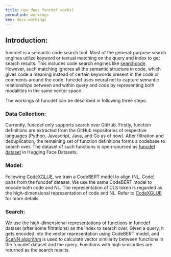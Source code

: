 ```yaml
---
title: How does funcdef works? 
permalink: workings
key: docs-workings
---
```


## Introduction:

funcdef is a semantic code search tool. Most of the general-purpose search engines utilize keyword or textual matching on the query and index to get search results. This includes code search engines like [searchcode](https://searchcode.com/). However, such matching ignores all the semantic structure in code, which gives code a meaning instead of certain keywords present in the code or comments around the code. funcdef uses neural net to capture semantic relationships between and within query and code by representing both modalities in the same vector space.

The workings of funcdef can be described in following three steps:

### Data Collection:

Currently, funcdef only supports search over GitHub. Firstly, function definitions are extracted from the GitHub repositories of respective languages (Python, Javascript, Java, and Go as of now). After filtration and deduplication, the remaining set of function definitions forms a codebase to search over. The dataset of such functions is open-sourced as [funcdef dataset](https://huggingface.co/datasets/Samip/funcdef) in Hugging Face Datasets.

### Model:

Following [CodeXGLUE](https://arxiv.org/pdf/2102.04664.pdf), we train a CodeBERT model to align (NL, Code) pairs from the funcdef dataset. We use the same CodeBERT model to encode both code and NL. The representation of CLS token is regarded as the high-dimensional representation of code and NL. Refer to [CodeXGLUE](https://arxiv.org/pdf/2102.04664.pdf) for more details. 

### Search:

We use the high-dimensional representations of functions in funcdef dataset (after some filtrations) as the index to search over. Given a query, it gets encoded into the vector representation using CodeBERT model, and [ScaNN algorithm](https://github.com/google-research/google-research/tree/master/scann) is used to calculate vector similarity between functions in the funcdef dataset and the query. Functions with high similarities are returned as the search results.





